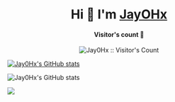 <div align="center">
<h1 align="center">Hi 👋 I'm <a href="https://discord.com/users/1044741314094317638" target="blank">
JayOHx</a></h1>
</div>

<h4 align="center">Visitor's count 👀</h4>
<p align="center"><img src="https://profile-counter.glitch.me/{Jay0Hx}/count.svg" alt="Jay0Hx :: Visitor's Count" /></p>

[![Jay0Hx's GitHub stats](https://github-readme-stats.vercel.app/api?username=Jay0Hx)](https://github.com/Jay0Hx/github-readme-stats)

![Jay0Hx's GitHub stats](https://github-readme-stats.vercel.app/api?username=Jay0Hx&show_icons=true)

<picture>
<source 
  srcset="https://github-readme-stats.vercel.app/api?username=Jay0Hx&show_icons=true&theme=gruvbox"
  media="(prefers-color-scheme: dark)"
/>
<source
  srcset="https://github-readme-stats.vercel.app/api?username=Jay0Hx&show_icons=true"
  media="(prefers-color-scheme: light), (prefers-color-scheme: no-preference)"
/>
<img src="https://github-readme-stats.vercel.app/api?username=Jay0Hx&show_icons=true" />
</picture>
